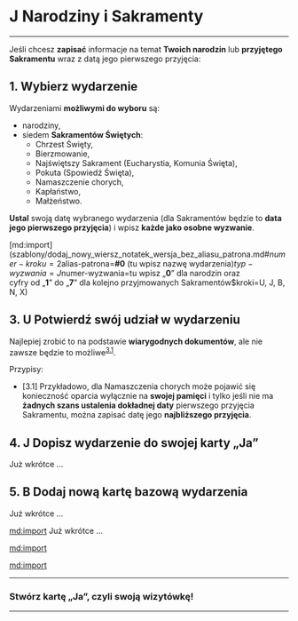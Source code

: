 # <span class="status status-list"><span class="status status-list">J</span> Narodziny i Sakramenty</span>
---
Jeśli chcesz **zapisać** informacje na temat **Twoich narodzin** lub **przyjętego Sakramentu** wraz z datą jego pierwszego przyjęcia:
## <span class="step-number">1.</span> Wybierz wydarzenie
Wydarzeniami **możliwymi do wyboru** są:
- narodziny,
- siedem **Sakramentów Świętych**:
  - Chrzest Święty,
  - Bierzmowanie,
  - Najświętszy Sakrament (Eucharystia, Komunia Święta),
  - Pokuta (Spowiedź Święta),
  - Namaszczenie chorych,
  - Kapłaństwo,
  - Małżeństwo.

**Ustal** swoją <span class="selected-day-info">datę wybranego wydarzenia</span> (dla Sakramentów będzie to **data jego pierwszego przyjęcia**) i wpisz **każde jako osobne wyzwanie**.

[md:import](szablony/dodaj_nowy_wiersz_notatek_wersja_bez_aliasu_patrona.md#$numer-kroku=2$alias-patrona=**#0** (tu wpisz nazwę wydarzenia)$typ-wyzwania=J$numer-wyzwania=tu wpisz „**0**” dla narodzin oraz<br />cyfry od „**1**” do „**7**” dla kolejno przyjmowanych Sakramentów$kroki=U, J, B, N, X)

## <span class="step-number">3.</span> <span class="step-letter">U</span> Potwierdź swój udział w wydarzeniu
Najlepiej zrobić to na podstawie **wiarygodnych dokumentów**, ale nie zawsze będzie to możliwe<sup class="tip">[3.1](#tip-3-1)</sup>.

<span class="hidden-tips">
Przypisy:

- <span id="tip-3-1">[3.1] Przykładowo, dla Namaszczenia chorych może pojawić się konieczność oparcia wyłącznie na **swojej pamięci** i tylko jeśli nie ma **żadnych szans ustalenia dokładnej daty** pierwszego przyjęcia Sakramentu, można zapisać datę jego **najbliższego przyjęcia**.</span>

</span>

## <span class="step-number">4.</span> <span class="step-letter">J</span> Dopisz wydarzenie do swojej karty „Ja”
Już wkrótce ...
## <span class="step-number">5.</span> <span class="step-letter">B</span> Dodaj nową kartę bazową wydarzenia
Już wkrótce ...

[md:import](szablony/zanotuj_dodatkowe_informacje.md#$numer-kroku=6)
Już wkrótce ...

[md:import](szablony/wykonaj_na_koncu.md#$numer-kroku=7)

[md:import](szablony/zakoncz_wyzwanie_sukcesem.md#$numer-kroku=8$numer-kroku-o-notatkach=2)

---
### Stwórz kartę „Ja”, czyli swoją wizytówkę!
---
